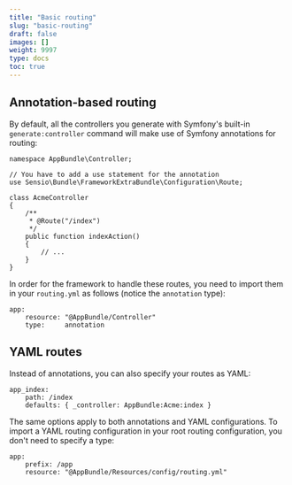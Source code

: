 ```yaml
---
title: "Basic routing"
slug: "basic-routing"
draft: false
images: []
weight: 9997
type: docs
toc: true
---
```


## Annotation-based routing
By default, all the controllers you generate with Symfony's built-in `generate:controller` command will make use of Symfony annotations for routing:

```
namespace AppBundle\Controller;

// You have to add a use statement for the annotation
use Sensio\Bundle\FrameworkExtraBundle\Configuration\Route;

class AcmeController
{
    /**
     * @Route("/index")
     */
    public function indexAction()
    {
        // ...
    }
}
```

In order for the framework to handle these routes, you need to import them in your `routing.yml` as follows (notice the `annotation` type):

```
app:
    resource: "@AppBundle/Controller"
    type:     annotation
```

## YAML routes
Instead of annotations, you can also specify your routes as YAML:

```
app_index:
    path: /index
    defaults: { _controller: AppBundle:Acme:index }
```

The same options apply to both annotations and YAML configurations. To import a YAML routing configuration in your root routing configuration, you don't need to specify a type:

```
app:
    prefix: /app
    resource: "@AppBundle/Resources/config/routing.yml"
```

